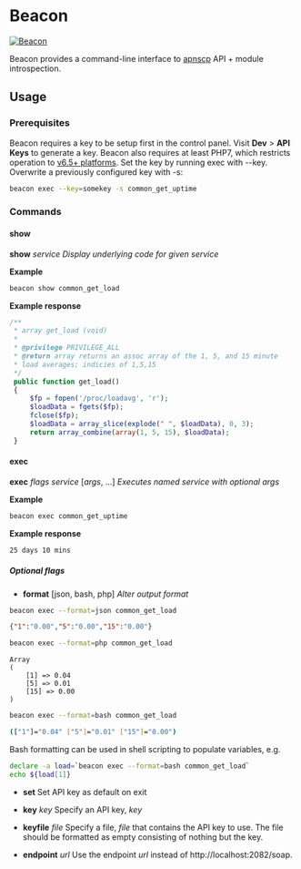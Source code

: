 # Beacon

[![Beacon](https://apisnetworks.com/images/beacon/beacon.png)](https://github.com/apisnetworks/beacon)

Beacon provides a command-line interface to [apnscp](https://github.com/apisnetworks/apnscp-modules) API + module introspection.

## Usage
### Prerequisites
Beacon requires a key to be setup first in the control panel. Visit **Dev** > **API Keys** to generate a key. Beacon also requires at least PHP7, which restricts operation to [v6.5+ platforms](https://kb.hostineer.com/platform/determining-platform-version/). Set the key by running exec with --key. Overwrite a previously configured key with -s:
```bash 
beacon exec --key=somekey -s common_get_uptime
```

### Commands
#### show
**show** *service*
*Display underlying code for given *service**

**Example**
```bash
beacon show common_get_load
```
**Example response**
```php 
/**
 * array get_load (void)
 *
 * @privilege PRIVILEGE_ALL
 * @return array returns an assoc array of the 1, 5, and 15 minute
 * load averages; indicies of 1,5,15
 */
 public function get_load()
 {
     $fp = fopen('/proc/loadavg', 'r');
     $loadData = fgets($fp);
     fclose($fp);
     $loadData = array_slice(explode(" ", $loadData), 0, 3);
     return array_combine(array(1, 5, 15), $loadData);
 }
```

#### exec
**exec** *flags* *service* [*args*, ...]
*Executes named service with optional *args**

**Example**
```bash
beacon exec common_get_uptime
```
**Example response**
```bash
25 days 10 mins
```

##### Optional flags
- **format** [json, bash, php]
*Alter output format*
```bash
beacon exec --format=json common_get_load
```
```json
{"1":"0.00","5":"0.00","15":"0.00"}
```

```bash
beacon exec --format=php common_get_load
```

```
Array
(
    [1] => 0.04
    [5] => 0.01
    [15] => 0.00
)
```

```bash
beacon exec --format=bash common_get_load
```
```bash
(["1"]="0.04" ["5"]="0.01" ["15"]="0.00")
```
Bash formatting can be used in shell scripting to populate variables, e.g.
```bash
declare -a load=`beacon exec --format=bash common_get_load`
echo ${load[1]}
```

- **set**
Set API key as default on exit

- **key** *key*
Specify an API key, *key*

- **keyfile** *file*
Specify a file, *file* that contains the API key to use. The file should be formatted as empty consisting of nothing but the key.

- **endpoint** *url*
Use the endpoint *url* instead of http://localhost:2082/soap.
